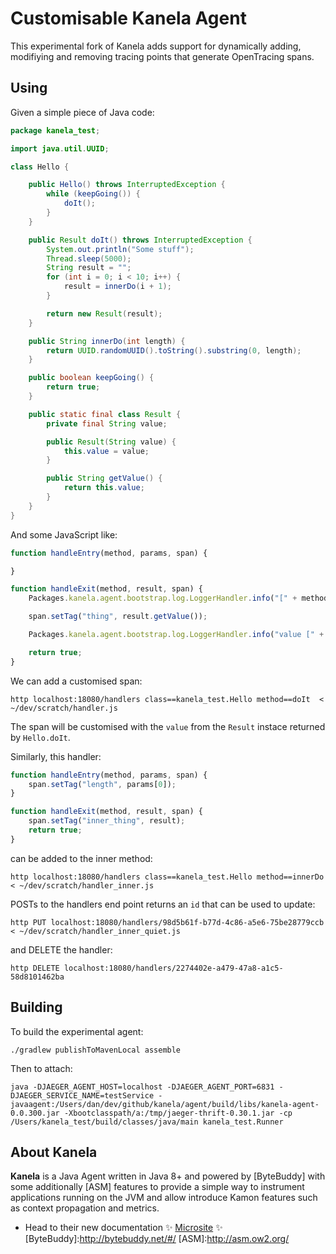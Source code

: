# Customisable Kanela Agent

This experimental fork of Kanela adds support for dynamically adding, modifiying and removing tracing points that generate OpenTracing spans.

## Using

Given a simple piece of Java code:
```java
package kanela_test;

import java.util.UUID;

class Hello {

    public Hello() throws InterruptedException {
        while (keepGoing()) {
            doIt();
        }
    }

    public Result doIt() throws InterruptedException {
        System.out.println("Some stuff");
        Thread.sleep(5000);
        String result = "";
        for (int i = 0; i < 10; i++) {
            result = innerDo(i + 1);
        }

        return new Result(result);
    }

    public String innerDo(int length) {
        return UUID.randomUUID().toString().substring(0, length);
    }

    public boolean keepGoing() {
        return true;
    }

    public static final class Result {
        private final String value;

        public Result(String value) {
            this.value = value;
        }

        public String getValue() {
            return this.value;
        }
    }
}
```

And some JavaScript like:
```javascript
function handleEntry(method, params, span) {

}

function handleExit(method, result, span) { 
	Packages.kanela.agent.bootstrap.log.LoggerHandler.info("[" + method + "] returned [" + result + "] and span was [" + span + "].");

	span.setTag("thing", result.getValue());

	Packages.kanela.agent.bootstrap.log.LoggerHandler.info("value [" + result.getValue() + "].");

	return true;
}
```

We can add a customised span:
```
http localhost:18080/handlers class==kanela_test.Hello method==doIt  < ~/dev/scratch/handler.js
```

The span will be customised with the `value` from the `Result` instace returned by `Hello.doIt`.

Similarly, this handler:
```javascript
function handleEntry(method, params, span) {
	span.setTag("length", params[0]);
}

function handleExit(method, result, span) { 
	span.setTag("inner_thing", result);
	return true;
}
```

can be added to the inner method:
```
http localhost:18080/handlers class==kanela_test.Hello method==innerDo  < ~/dev/scratch/handler_inner.js
```

POSTs to the handlers end point returns an `id` that can be used to update:
```
http PUT localhost:18080/handlers/98d5b61f-b77d-4c86-a5e6-75be28779ccb  < ~/dev/scratch/handler_inner_quiet.js
```
and DELETE the handler:
```
http DELETE localhost:18080/handlers/2274402e-a479-47a8-a1c5-58d8101462ba
```

## Building

To build the experimental agent:
```
./gradlew publishToMavenLocal assemble
```

Then to attach:
```
java -DJAEGER_AGENT_HOST=localhost -DJAEGER_AGENT_PORT=6831 -DJAEGER_SERVICE_NAME=testService -javaagent:/Users/dan/dev/github/kanela/agent/build/libs/kanela-agent-0.0.300.jar -Xbootclasspath/a:/tmp/jaeger-thrift-0.30.1.jar -cp /Users/kanela_test/build/classes/java/main kanela_test.Runner
```
## About Kanela

**Kanela** is a Java Agent written in Java 8+ and powered by [ByteBuddy] with some additionally [ASM] features to provide a simple way to instrument applications running on the JVM and allow introduce Kamon features such as context propagation and metrics.

- Head to their new documentation :sparkles: [Microsite](http://kamon-io.github.io/kanela/) :sparkles:
[ByteBuddy]:http://bytebuddy.net/#/
[ASM]:http://asm.ow2.org/
